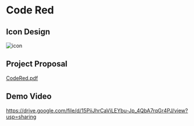 # Code Red
## Icon Design <br>
  ![icon](https://github.com/user-attachments/assets/f853598b-8da3-4d45-a6b6-9b4eefd13c1a)<br>

## Project Proposal
  [CodeRed.pdf](https://github.com/user-attachments/files/18250593/2021111289._VR._.pdf)<br>

## Demo Video
  https://drive.google.com/file/d/15PiiJhrCaViLEYbu-Jp_4QbA7rqGr4PJ/view?usp=sharing
  
